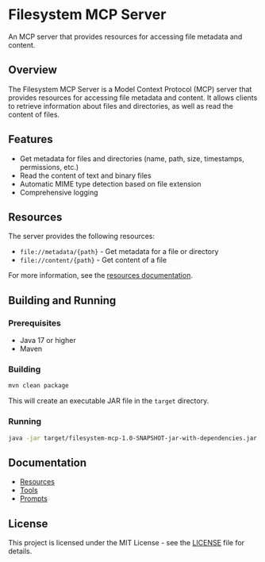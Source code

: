 # Filesystem MCP Server

An MCP server that provides resources for accessing file metadata and content.

## Overview

The Filesystem MCP Server is a Model Context Protocol (MCP) server that provides resources for accessing file metadata and content. It allows clients to retrieve information about files and directories, as well as read the content of files.

## Features

- Get metadata for files and directories (name, path, size, timestamps, permissions, etc.)
- Read the content of text and binary files
- Automatic MIME type detection based on file extension
- Comprehensive logging

## Resources

The server provides the following resources:

- `file://metadata/{path}` - Get metadata for a file or directory
- `file://content/{path}` - Get content of a file

For more information, see the [resources documentation](docs/api/resources.md).

## Building and Running

### Prerequisites

- Java 17 or higher
- Maven

### Building

```bash
mvn clean package
```

This will create an executable JAR file in the `target` directory.

### Running

```bash
java -jar target/filesystem-mcp-1.0-SNAPSHOT-jar-with-dependencies.jar
```

## Documentation

- [Resources](docs/api/resources.md)
- [Tools](docs/api/tools.md)
- [Prompts](docs/api/prompts.md)

## License

This project is licensed under the MIT License - see the [LICENSE](LICENSE) file for details.

